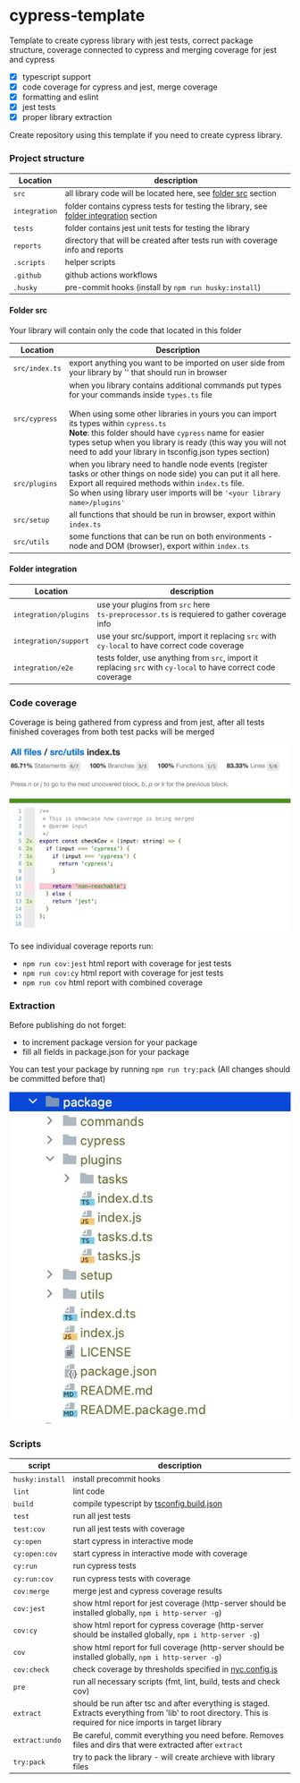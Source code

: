 
# cypress-template

Template to create cypress library with jest tests, correct package structure,
coverage connected to cypress and merging coverage for jest and cypress

- [x] typescript support
- [x] code coverage for cypress and jest, merge coverage
- [x] formatting and eslint
- [x] jest tests
- [x] proper library extraction

Create repository using this template if you need to create cypress library.

### Project structure

| Location      | description                                                                                                  |
|---------------|--------------------------------------------------------------------------------------------------------------|
| `src`         | all library code will be located here, see [folder src](#folder-src) section                                 |
| `integration` | folder contains cypress tests for testing the library, see [folder integration](#folder-integration) section |
| `tests`       | folder contains jest unit tests for testing the library                                                      |
| `reports`     | directory that will be created after tests run with coverage info and reports                                |
| `.scripts`    | helper scripts                                                                                               |
| `.github`     | github actions workflows                                                                                     |
| `.husky`      | pre-commit hooks (install by `npm run husky:install`)                                                        |

#### Folder src
Your library will contain only the code that located in this folder

| Location       | Description                                                                                                                                                                                                                                                 |
|----------------|-------------------------------------------------------------------------------------------------------------------------------------------------------------------------------------------------------------------------------------------------------------|
| `src/index.ts` | export anything you want to be imported on user side from your library by '<your library name>' that should run in browser                                                                                                                                  |
| `src/cypress`  | when you library contains additional commands put types for your commands inside `types.ts` file </br></br> When using some other libraries in yours you can import its types within `cypress.ts`</br>**Note**: this folder should have `cypress` name for easier types setup when you library is ready (this way you will not need to add your library in tsconfig.json types section) |
| `src/plugins`  | when you library need to handle node events (register tasks or other things on node side) you can put it all here. <br/>Export all required methods within `index.ts` file. <br/>So when using library user imports will be `'<your library name>/plugins'` |
| `src/setup`    | all functions that should be run in browser, export within `index.ts`                                                                                                                                                                                       |
| `src/utils`    | some functions that can be run on both environments - node and DOM (browser), export within `index.ts`                                                                                                                                                      |

#### Folder integration
| Location                           | description                                                                                                                                                                                                                                                 |
|------------------------------------|-------------------------------------------------------------------------------------------------------------------------------------------------------------------------------------------------------------------------------------------------------------|
| `integration/plugins`              | use your plugins from `src` here<br/>`ts-preprocessor.ts` is requiered to gather coverage info                                                                                                                                                                |
| `integration/support`              | use your src/support, import it replacing `src` with `cy-local` to have correct code coverage                                                                                                                                                               |
| `integration/e2e`                  | tests folder, use anything from `src`, import it replacing `src` with `cy-local` to have correct code coverage                                                                                                                                              |


### Code coverage
Coverage is being gathered from cypress and from jest, after all tests finished coverages
from both test packs will be merged

![coverage-example](./docs-template/cov-example.jpg)


To see individual coverage reports run:
- `npm run cov:jest`  html report with coverage for jest tests
- `npm run cov:cy`  html report with coverage for jest tests
- `npm run cov`  html report with combined coverage

### Extraction

Before publishing do not forget:
 - to increment package version  for your package
 - fill all fields in package.json for your package

You can test your package by running `npm run try:pack` (All changes should be committed before that)

![structure](./docs-template/structure.jpg)

### Scripts

| script          | description                                                                                                                                                   |
|-----------------|---------------------------------------------------------------------------------------------------------------------------------------------------------------|
| `husky:install` | install precommit hooks                                                                                                                                       |
| `lint`          | lint code                                                                                                                                                     |
| `build`         | compile typescript by [tsconfig.build.json](./tsconfig.build.json)                                                                                            |
| `test`          | run all jest tests                                                                                                                                            |
| `test:cov`      | run all jest tests with coverage                                                                                                                              |
| `cy:open`       | start cypress in interactive mode                                                                                                                             |
| `cy:open:cov`   | start cypress in interactive mode with coverage                                                                                                               |
| `cy:run`        | run cypress tests                                                                                                                                             |
| `cy:run:cov`    | run cypress tests with coverage                                                                                                                               |
| `cov:merge`     | merge jest and cypress coverage results                                                                                                                       |
| `cov:jest`      | show html report for jest coverage (http-server should be installed globally, `npm i http-server -g`)                                                         |
| `cov:cy`        | show html report for cypress coverage (http-server should be installed globally, `npm i http-server -g`)                                                      |
| `cov`           | show html report for full coverage (http-server should be installed globally, `npm i http-server -g`)                                                         |
| `cov:check`     | check coverage by thresholds specified in [nyc.config.js](./nyc.config.js)                                                                                    |
| `pre`           | run all necessary scripts  (fmt, lint, build, tests and check cov)                                                                                            |
| `extract`       | should be run after tsc and after everything is staged. Extracts everything from 'lib' to root directory. This is required for nice imports in target library |
| `extract:undo`  | Be careful, commit everything you need before. Removes files and dirs that were extracted after `extract`                                                     |
| `try:pack`      | try to pack the library - will create archieve with library files                                                                                             |

